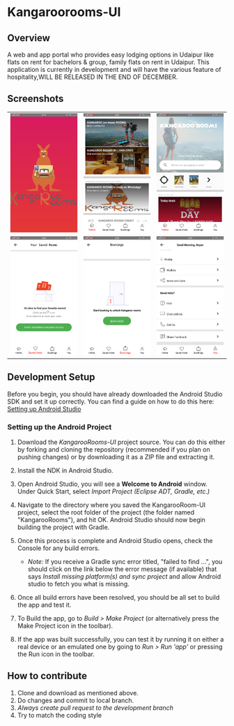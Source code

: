 # Kangaroorooms-UI
## Overview
A web and app portal who provides easy lodging options in Udaipur like flats on rent for bachelors & group, 
family flats on rent in Udaipur. This application is currently in development and will have the various feature
of hospitality,WILL BE RELEASED IN THE END OF DECEMBER.
  
## Screenshots
<table>
    <tr>
     <td><img src="/ScreenShot/B.png"></td>
     <td><img src="/ScreenShot/A.png"></td>
     <td><img src="/ScreenShot/C.png"></td>
    </tr>
     <tr> 
      <td><img src="/ScreenShot/E.png"></td>
      <td><img src="/ScreenShot/F.png"></td>
      <td><img src="/ScreenShot/G.png"></td>
      </tr>
  </table>
  
## Development Setup

Before you begin, you should have already downloaded the Android Studio SDK and set it up correctly. You can find a guide on how to do this here: [Setting up Android Studio](http://developer.android.com/sdk/installing/index.html?pkg=studio)

### Setting up the Android Project

1. Download the *KangarooRooms-UI* project source. You can do this either by forking and cloning the repository (recommended if you plan on pushing changes) or by downloading it as a ZIP file and extracting it.

2. Install the NDK in Android Studio.

3. Open Android Studio, you will see a **Welcome to Android** window. Under Quick Start, select *Import Project (Eclipse ADT, Gradle, etc.)*

4. Navigate to the directory where you saved the KangarooRoom-UI project, select the root folder of the project (the folder named "KangarooRooms"), and hit OK. Android Studio should now begin building the project with Gradle.

5. Once this process is complete and Android Studio opens, check the Console for any build errors.

    - *Note:* If you receive a Gradle sync error titled, "failed to find ...", you should click on the link below the error message (if available) that says *Install missing platform(s) and sync project* and allow Android studio to fetch you what is missing.
    
6. Once all build errors have been resolved, you should be all set to build the app and test it.

7. To Build the app, go to *Build > Make Project* (or alternatively press the Make Project icon in the toolbar).

8. If the app was built successfully, you can test it by running it on either a real device or an emulated one by going to *Run > Run 'app'* or pressing the Run icon in the toolbar.

## How to contribute
1. Clone and download as mentioned above.
2. Do changes and commit to local branch.
3. *Always create pull request to the development branch*
4. Try to match the coding style
   
